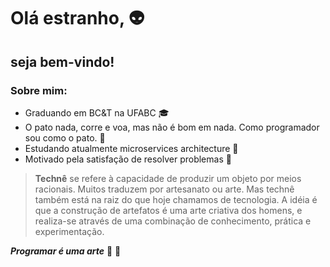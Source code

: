# Olá estranho, :alien:
## seja bem-vindo! 

### Sobre mim:

- Graduando em BC&T na UFABC :mortar_board:
 - O pato nada, corre e voa, mas não é bom em nada. Como programador sou como o pato. :duck:
  - Estudando atualmente microservices architecture :honeybee:
  - Motivado pela satisfação de resolver problemas :hammer:

>**Technê** se refere à capacidade de produzir um objeto por meios racionais. Muitos traduzem por artesanato ou arte. Mas technê também está na raiz do que hoje chamamos de tecnologia. A idéia é que a construção de artefatos é uma arte criativa dos homens, e realiza-se através de uma combinação de conhecimento, prática e experimentação.

_**Programar é uma arte**_ :art: :pencil: 

